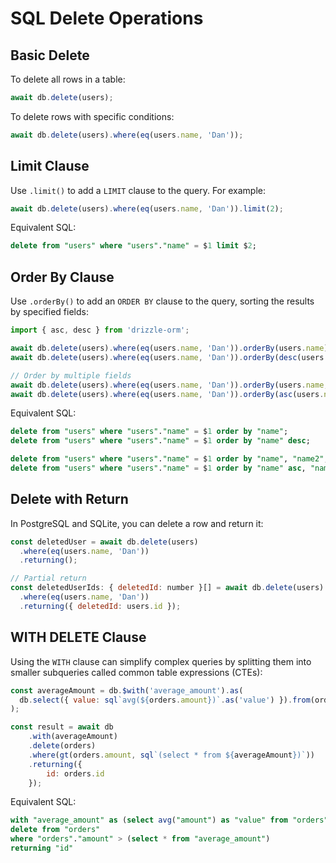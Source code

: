 # SQL Delete Operations

## Basic Delete

To delete all rows in a table:

```javascript
await db.delete(users);
```

To delete rows with specific conditions:

```javascript
await db.delete(users).where(eq(users.name, 'Dan'));
```

## Limit Clause

Use `.limit()` to add a `LIMIT` clause to the query. For example:

```javascript
await db.delete(users).where(eq(users.name, 'Dan')).limit(2);
```

Equivalent SQL:

```sql
delete from "users" where "users"."name" = $1 limit $2;
```

## Order By Clause

Use `.orderBy()` to add an `ORDER BY` clause to the query, sorting the results by specified fields:

```javascript
import { asc, desc } from 'drizzle-orm';

await db.delete(users).where(eq(users.name, 'Dan')).orderBy(users.name);
await db.delete(users).where(eq(users.name, 'Dan')).orderBy(desc(users.name));

// Order by multiple fields
await db.delete(users).where(eq(users.name, 'Dan')).orderBy(users.name, users.name2);
await db.delete(users).where(eq(users.name, 'Dan')).orderBy(asc(users.name), desc(users.name2));
```

Equivalent SQL:

```sql
delete from "users" where "users"."name" = $1 order by "name";
delete from "users" where "users"."name" = $1 order by "name" desc;

delete from "users" where "users"."name" = $1 order by "name", "name2";
delete from "users" where "users"."name" = $1 order by "name" asc, "name2" desc;
```

## Delete with Return

In PostgreSQL and SQLite, you can delete a row and return it:

```javascript
const deletedUser = await db.delete(users)
  .where(eq(users.name, 'Dan'))
  .returning();

// Partial return
const deletedUserIds: { deletedId: number }[] = await db.delete(users)
  .where(eq(users.name, 'Dan'))
  .returning({ deletedId: users.id });
```

## WITH DELETE Clause

Using the `WITH` clause can simplify complex queries by splitting them into smaller subqueries called common table expressions (CTEs):

```javascript
const averageAmount = db.$with('average_amount').as(
  db.select({ value: sql`avg(${orders.amount})`.as('value') }).from(orders)
);

const result = await db
	.with(averageAmount)
	.delete(orders)
	.where(gt(orders.amount, sql`(select * from ${averageAmount})`))
	.returning({
		id: orders.id
	});
```

Equivalent SQL:

```sql
with "average_amount" as (select avg("amount") as "value" from "orders")
delete from "orders"
where "orders"."amount" > (select * from "average_amount")
returning "id"
```